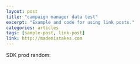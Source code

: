 ```yaml
---
layout: post
title: "campaign manager data test"
excerpt: "Example and code for using link posts."
categories: articles
tags: [sample-post, link-post]
link: http://mademistakes.com  
---
```


SDK prod random:



